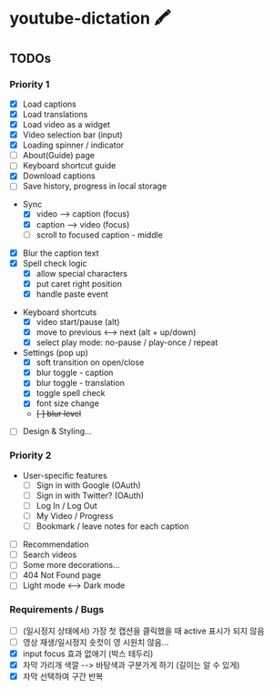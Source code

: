 # youtube-dictation 🖍

## TODOs

### Priority 1
- [x] Load captions
- [x] Load translations
- [x] Load video as a widget
- [x] Video selection bar (input)
- [x] Loading spinner / indicator
- [ ] About(Guide) page
- [ ] Keyboard shortcut guide
- [x] Download captions
- [ ] Save history, progress in local storage
- Sync
  - [x] video --> caption (focus)
  - [x] caption --> video (focus)
  - [ ] scroll to focused caption - middle
- [x] Blur the caption text
- [x] Spell check logic
  - [x] allow special characters 
  - [x] put caret right position
  - [x] handle paste event
- Keyboard shortcuts
  - [x] video start/pause (alt)
  - [x] move to previous <--> next (alt + up/down)
  - [x] select play mode: no-pause / play-once / repeat
- Settings (pop up)
  - [x] soft transition on open/close
  - [x] blur toggle - caption
  - [x] blur toggle - translation
  - [x] toggle spell check
  - [x] font size change
  - ~~[ ] blur level~~
- [ ] Design & Styling...

### Priority 2
- User-specific features
  - [ ] Sign in with Google (OAuth)
  - [ ] Sign in with Twitter? (OAuth)
  - [ ] Log In / Log Out
  - [ ] My Video / Progress
  - [ ] Bookmark / leave notes for each caption
- [ ] Recommendation
- [ ] Search videos
- [ ] Some more decorations...
- [ ] 404 Not Found page
- [ ] Light mode <--> Dark mode

### Requirements / Bugs
- [ ] (일시정지 상태에서) 가장 첫 캡션을 클릭했을 때 active 표시가 되지 않음
- [ ] 영상 재생/일시정지 숏컷이 영 시원치 않음...
- [x] input focus 효과 없애기 (박스 테두리)
- [x] 자막 가리개 색깔 --> 바탕색과 구분가게 하기 (길이는 알 수 있게)
- [x] 자막 선택하여 구간 반복
